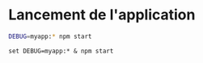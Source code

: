 # Lancement de l'application

```bash
DEBUG=myapp:* npm start
```

```shell
set DEBUG=myapp:* & npm start
```
